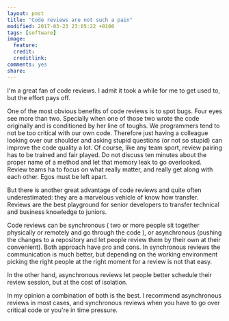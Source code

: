 ```yaml
---
layout: post
title: "Code reviews are not such a pain"
modified: 2017-03-23 23:05:22 +0100
tags: [software]
image:
  feature:
  credit:
  creditlink:
comments: yes
share:
---
```

I'm a great fan of code reviews. I admit it took a while for me to get used to, but the effort pays off.

One of the most obvious benefits of code reviews is to spot bugs. Four eyes see more than two. Specially when  one of those two wrote the code originally and is conditioned by her line of toughs. We programmers tend to not be too critical with our own code. Therefore just having a colleague looking over our shoulder and asking stupid questions (or not so stupid) can improve the code quality a lot. Of course, like any team sport, review pairing has to be trained and fair played. Do not discuss ten minutes about the proper name of a method and let that memory leak to go overlooked. Review teams ha to focus on what really matter, and really get along with each other.  Egos must be left apart.

But there is another great advantage of code reviews and quite often  underestimated: they are a marvelous vehicle of know how transfer. Reviews are the best playground for senior developers to transfer technical and business  knowledge to juniors.

Code reviews can be synchronous ( two or more people sit together physically or remotely and go through the code ), or asynchronous (pushing the changes to a repository and let people review them by their own at their convenient). Both approach have pro and cons. In synchronous reviews the communication is much better, but depending on the  working environment picking the right people at the right moment for a review is not that easy.

In the other hand, asynchronous reviews  let people better schedule their review session, but at the cost of isolation.

In my opinion a combination of both is the best. I recommend asynchronous reviews in most cases, and synchronous reviews when you have to go over critical code or you're in time pressure.
